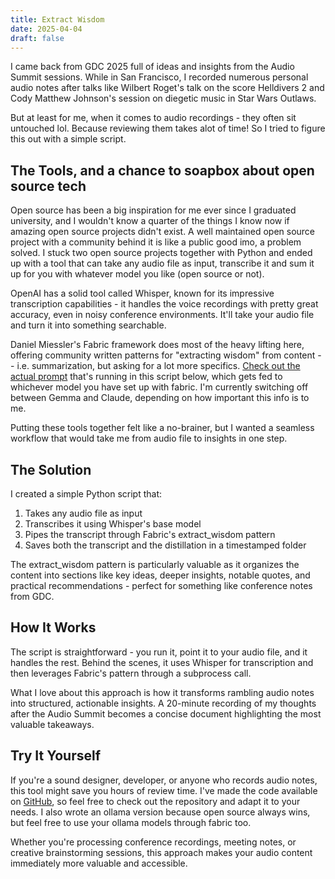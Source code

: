 ```yaml
---
title: Extract Wisdom
date: 2025-04-04
draft: false
---
```


I came back from GDC 2025 full of ideas and insights from the Audio Summit sessions. While in San Francisco, I recorded numerous personal audio notes after talks like Wilbert Roget's talk on the score Helldivers 2 and Cody Matthew Johnson's session on diegetic music in Star Wars Outlaws.

But at least for me, when it comes to audio recordings - they often sit untouched lol. Because reviewing them takes alot of time! So I tried to figure this out with a simple script.

## The Tools, and a chance to soapbox about open source tech

Open source has been a big inspiration for me ever since I graduated university, and I wouldn't know a quarter of the things I know now if amazing open source projects didn't exist. A well maintained open source project with a community behind it is like a public good imo, a problem solved. I stuck two open source projects together with Python and ended up with a tool that can take any audio file as input, transcribe it and sum it up for you with whatever model you like (open source or not). 

OpenAI has a solid tool called Whisper, known for its impressive transcription capabilities - it handles the voice recordings with pretty great accuracy, even in noisy conference environments. It'll take your audio file and turn it into something searchable.

Daniel Miessler's Fabric framework does most of the heavy lifting here, offering community written patterns for "extracting wisdom" from content -- i.e. summarization, but asking for a lot more specifics. [Check out the actual prompt](https://github.com/danielmiessler/fabric/blob/main/patterns/extract_wisdom/system.md) that's running in this script below, which gets fed to whichever model you have set up with fabric. I'm currently switching off between Gemma and Claude, depending on how important this info is to me.

Putting these tools together felt like a no-brainer, but I wanted a seamless workflow that would take me from audio file to insights in one step.

## The Solution

I created a simple Python script that:

1. Takes any audio file as input
2. Transcribes it using Whisper's base model
3. Pipes the transcript through Fabric's extract_wisdom pattern
4. Saves both the transcript and the distillation in a timestamped folder

The extract_wisdom pattern is particularly valuable as it organizes the content into sections like key ideas, deeper insights, notable quotes, and practical recommendations - perfect for something like conference notes from GDC.

## How It Works

The script is straightforward - you run it, point it to your audio file, and it handles the rest. Behind the scenes, it uses Whisper for transcription and then leverages Fabric's pattern through a subprocess call.

What I love about this approach is how it transforms rambling audio notes into structured, actionable insights. A 20-minute recording of my thoughts after the Audio Summit becomes a concise document highlighting the most valuable takeaways.

## Try It Yourself

If you're a sound designer, developer, or anyone who records audio notes, this tool might save you hours of review time. I've made the code available on [GitHub](https://github.com/danialrami/fabric-audio-summary), so feel free to check out the repository and adapt it to your needs. I also wrote an ollama version because open source always wins, but feel free to use your ollama models through fabric too.

Whether you're processing conference recordings, meeting notes, or creative brainstorming sessions, this approach makes your audio content immediately more valuable and accessible.